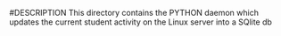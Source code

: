 #DESCRIPTION
This directory contains the PYTHON daemon which updates the current student activity on the Linux server into a SQlite db

